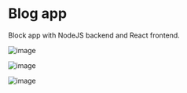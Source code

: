 # Blog app

Block app with NodeJS backend and React frontend.


![image](https://user-images.githubusercontent.com/70442725/188647334-c98715d1-55de-40eb-980f-c9b14dddda2a.png)

![image](https://user-images.githubusercontent.com/70442725/188646990-56b139ba-0e1e-4e60-b750-4fb9956ce5c6.png)

![image](https://user-images.githubusercontent.com/70442725/188646867-5de95aed-f7e7-42a7-8d8d-114b864652de.png)





